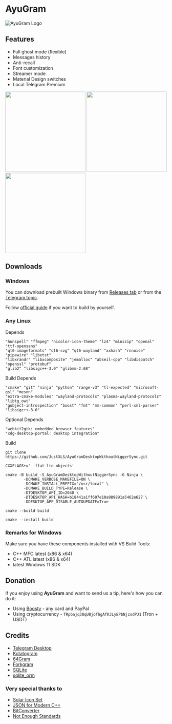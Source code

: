 # AyuGram

![AyuGram Logo](.github/AyuGram.png)

## Features

- Full ghost mode (flexible)
- Messages history
- Anti-recall
- Font customization
- Streamer mode
- Material Design switches
- Local Telegram Premium

<img src='.github/demos/demo1.png' width='250'> <img src='.github/demos/demo2.png' width='250'> <img src='.github/demos/demo3.png' width='250'>

## Downloads

### Windows

You can download prebuilt Windows binary from [Releases tab](https://github.com/AyuGram/AyuGramDesktop/releases) or from
the [Telegram topic](https://t.me/ayugramchat/12788).

Follow [official guide](https://github.com/AyuGram/AyuGramDesktop/blob/dev/docs/building-win-x64.md) if you want to
build by yourself.

### Any Linux

Depends 
```
"hunspell" "ffmpeg" "hicolor-icon-theme" "lz4" "minizip" "openal" "ttf-opensans"
"qt6-imageformats" "qt6-svg" "qt6-wayland" "xxhash" "rnnoise" "pipewire" "libxtst"
"libxrandr" "libxcomposite" "jemalloc" "abseil-cpp" "libdispatch" "openssl" "protobuf"
"glib2" "libsigc++-3.0" "glibmm-2.68"
```

Build Depends
```
"cmake" "git" "ninja" "python" "range-v3" "tl-expected" "microsoft-gsl" "meson"
"extra-cmake-modules" "wayland-protocols" "plasma-wayland-protocols" "libtg_owt"
"gobject-introspection" "boost" "fmt" "mm-common" "perl-xml-parser" "libsigc++-3.0"
```

Optional Depends
```
"webkit2gtk: embedded browser features"
"xdg-desktop-portal: desktop integration"
```

Build
```
git clone https://github.com/JustXLS/AyuGramDesktopWithoutNiggerSync.git
```
```
CXXFLAGS+=' -ffat-lto-objects'
```
```
cmake -B build -S AyuGramDesktopWithoutNiggerSync -G Ninja \
        -DCMAKE_VERBOSE_MAKEFILE=ON \
        -DCMAKE_INSTALL_PREFIX="/usr/local" \
        -DCMAKE_BUILD_TYPE=Release \
        -DTDESKTOP_API_ID=2040 \
        -DTDESKTOP_API_HASH=b18441a1ff607e10a989891a5462e627 \
        -DDESKTOP_APP_DISABLE_AUTOUPDATE=True
```
```        
cmake --build build
```
```
cmake --install build
```
### Remarks for Windows

Make sure you have these components installed with VS Build Tools:

- C++ MFC latest (x86 & x64)
- C++ ATL latest (x86 & x64)
- latest Windows 11 SDK

## Donation

If you enjoy using **AyuGram** and want to send us a tip, here's how you can do it:

- Using [Boosty](https://boosty.to/alexeyzavar) - any card and PayPal
- Using cryptocurrency - `TRpbajq38qU8joThgAfKJLyEPbNjzsdPJ1` (Tron + USDT)

## Credits

- [Telegram Desktop](https://github.com/telegramdesktop/tdesktop)
- [Kotatogram](https://github.com/kotatogram/kotatogram-desktop)
- [64Gram](https://github.com/TDesktop-x64/tdesktop)
- [Forkgram](https://github.com/forkgram/tdesktop)
- [SQLite](https://github.com/sqlite/sqlite)
- [sqlite_orm](https://github.com/fnc12/sqlite_orm)

### Very special thanks to

- [Solar Icon Set](https://solariconset.com/)
- [JSON for Modern C++](https://github.com/nlohmann/json)
- [BitConverter](https://github.com/YanjieHe/BitConverter)
- [Not Enough Standards](https://github.com/Alairion/not-enough-standards)
